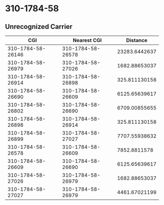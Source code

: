 # 310-1784-58
## Unrecognized Carrier


| CGI | Nearest CGI | Distance |
|-----|-------------|----------|
| 310-1784-58-26146 | 310-1784-58-26578 | 23283.6442637 |
| 310-1784-58-26979 | 310-1784-58-27026 | 1682.88653037 |
| 310-1784-58-26914 | 310-1784-58-26898 | 325.811130158 |
| 310-1784-58-26690 | 310-1784-58-26609 | 6125.65639617 |
| 310-1784-58-26802 | 310-1784-58-26690 | 6709.00855655 |
| 310-1784-58-26898 | 310-1784-58-26914 | 325.811130158 |
| 310-1784-58-26899 | 310-1784-58-27027 | 7707.55938632 |
| 310-1784-58-26578 | 310-1784-58-26609 | 7852.8811578 |
| 310-1784-58-26609 | 310-1784-58-26690 | 6125.65639617 |
| 310-1784-58-27026 | 310-1784-58-26979 | 1682.88653037 |
| 310-1784-58-27027 | 310-1784-58-26979 | 4461.67021199 |
